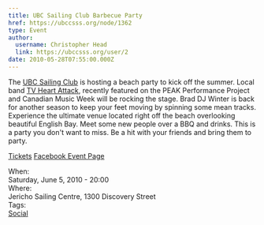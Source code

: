 ```yaml
---
title: UBC Sailing Club Barbecue Party 
href: https://ubccsss.org/node/1362
type: Event
author:
  username: Christopher Head
  link: https://ubccsss.org/user/2
date: 2010-05-28T07:55:00.000Z
---
```


<div class="field field-name-body field-type-text-with-summary field-label-hidden"><div class="field-items"><div class="field-item even"><p>The <a href="http://ubcsailing.org/">UBC Sailing Club</a> is hosting a beach party to kick off the summer. Local band <a href="https://myspace.com/tvheartattack">TV Heart Attack</a>, recently featured on the PEAK Performance Project and Canadian Music Week will be rocking the stage. Brad DJ Winter is back for another season to keep your feet moving by spinning some mean tracks. Experience the ultimate venue located right off the beach overlooking beautiful English Bay. Meet some new people over a BBQ and drinks. This is a party you don&apos;t want to miss. Be a hit with your friends and bring them to party.</p>
<p><a href="http://brownpapertickets.com/event/111910">Tickets</a> <a href="https://facebook.com/event.php?eid=116660905036612">Facebook Event Page</a></p>
</div></div></div><div class="field field-name-field-dates field-type-datetime field-label-above"><div class="field-label">When:&#xA0;</div><div class="field-items"><div class="field-item even"><span class="date-display-single">Saturday, June 5, 2010 - 20:00</span></div></div></div><div class="field field-name-field-location field-type-text field-label-above"><div class="field-label">Where:&#xA0;</div><div class="field-items"><div class="field-item even">Jericho Sailing Centre, 1300 Discovery Street</div></div></div>    <footer>
    <div class="field field-name-field-tags field-type-taxonomy-term-reference field-label-above"><div class="field-label">Tags:&#xA0;</div><div class="field-items"><div class="field-item even"><a href="/social">Social</a></div></div></div>      </footer>